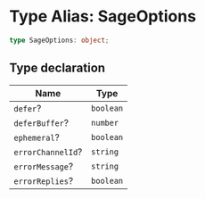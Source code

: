 # Type Alias: SageOptions

```ts
type SageOptions: object;
```

## Type declaration

| Name | Type |
| ------ | ------ |
| `defer`? | `boolean` |
| `deferBuffer`? | `number` |
| `ephemeral`? | `boolean` |
| `errorChannelId`? | `string` |
| `errorMessage`? | `string` |
| `errorReplies`? | `boolean` |

